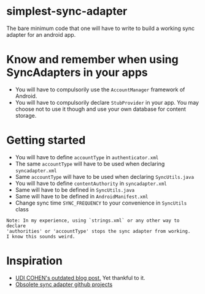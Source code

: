 # simplest-sync-adapter
The bare minimum code that one will have to write to build a working sync adapter for an android app.

# Know and remember when using SyncAdapters in your apps
- You will have to compulsorily use the `AccountManager` framework of Android.
- You will have to compulsorily declare `StubProvider` in your app. You
may choose not to use it though and use your own database for content storage.


# Getting started

- You will have to define `accountType` in `authenticator.xml`
- The same `accountType` will have to be used when declaring `syncadapter.xml`
- Same `accountType` will have to be used when declaring `SyncUtils.java`
- You will have to define `contentAuthority` in `syncadapter.xml`
- Same will have to be defined in `SyncUtils.java`
- Same will have to be defined in `AndroidManifest.xml`
- Change sync time `SYNC_FREQUENCY` to your convenience in `SyncUtils` class

```
Note: In my experience, using `strings.xml` or any other way to declare
'authorities' or 'accountType' stops the sync adapter from working.
I know this sounds weird.
```

# Inspiration
- [UDI COHEN's outdated blog post.](http://blog.udinic.com/2013/07/24/write-your-own-android-sync-adapter) Yet thankful to it.
- [Obsolete sync adapter github projects](https://github.com/search?utf8=%E2%9C%93&q=sync+adapter+language%3AJava&type=Repositories&ref=advsearch&l=Java&l=)